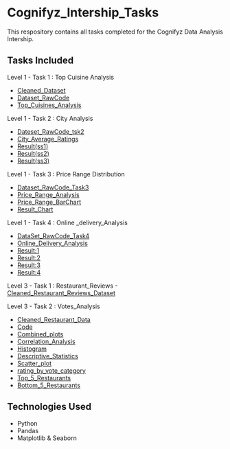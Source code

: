 # Cognifyz_Intership_Tasks
This respository contains all tasks completed for the Cognifyz Data Analysis Intership.
## Tasks Included
Level 1 - Task 1 : Top Cuisine Analysis
- <a href=https://github.com/Inzamulkhan/Cognifyz_Intership_Tasks/blob/main/Cleaned_Dataset.xls>Cleaned_Dataset</a>
- <a href=https://github.com/Inzamulkhan/Cognifyz_Intership_Tasks/blob/main/Top_Cuisines_Analysis%20_RawCode.ipynb>Dataset_RawCode</a>
- <a href=https://github.com/Inzamulkhan/Cognifyz_Intership_Tasks/blob/main/top_cuisines_analysis.csv>Top_Cuisines_Analysis</a>

Level 1 - Task 2 : City Analysis
- <a href=https://github.com/Inzamulkhan/Cognifyz_Intership_Tasks/blob/main/City_Analysis_Level1_Task2_RawCode.ipynb>Dateset_RawCode_tsk2</a>
- <a href=https://github.com/Inzamulkhan/Cognifyz_Intership_Tasks/blob/main/City_Average_Ratings_Lv1_Tsk2.csv>City_Average_Ratings</a>
- <a href=https://github.com/Inzamulkhan/Cognifyz_Intership_Tasks/blob/main/Result_Level1_Task2(ss1).png>Result(ss1)</a>
- <a href=https://github.com/Inzamulkhan/Cognifyz_Intership_Tasks/blob/main/Result_Level1_Task2(ss2).png>Result(ss2)</a>
- <a href=https://github.com/Inzamulkhan/Cognifyz_Intership_Tasks/blob/main/Result_level1_Task2(ss3).png>Result(ss3)</a>

Level 1 - Task 3 : Price Range Distribution
- <a href=https://github.com/Inzamulkhan/Cognifyz_Intership_Tasks/blob/main/Price_Range_Distribution_Lv1Task3_RawCode.ipynb>Dataset_RawCode_Task3</a>
- <a href=https://github.com/Inzamulkhan/Cognifyz_Intership_Tasks/blob/main/Price_Range_BarChart_Lv1_Task3.csv>Price_Range_Analysis</a>
- <a href=https://github.com/Inzamulkhan/Cognifyz_Intership_Tasks/blob/main/Price_Range_BarChart_lv1_Task3.pdf>Price_Range_BarChart</a>
- <a href=https://github.com/Inzamulkhan/Cognifyz_Intership_Tasks/blob/main/Result_lv1_Task3.png>Result_Chart</a>

Level 1 - Task 4 : Online _delivery_Analysis
- <a href=https://github.com/Inzamulkhan/Cognifyz_Intership_Tasks/blob/main/Online_delivery_analysis_Lv1Task4.ipynb>DataSet_RawCode_Task4</a>
- <a href=https://github.com/Inzamulkhan/Cognifyz_Intership_Tasks/blob/main/Online_Delivery_Analysis.csv>Online_Delivery_Analysis</a>
- <a href=https://github.com/Inzamulkhan/Cognifyz_Intership_Tasks/blob/main/Result_lv1_tsk4(1).png>Result:1</a>
- <a href=https://github.com/Inzamulkhan/Cognifyz_Intership_Tasks/blob/main/Result_lv1_task4(2).png>Result:2</a>
- <a href=https://github.com/Inzamulkhan/Cognifyz_Intership_Tasks/blob/main/Result_Lv1_Task4(3).png>Result:3</a>
- <a href=https://github.com/Inzamulkhan/Cognifyz_Intership_Tasks/blob/main/Result_lv1_Task4(4).png>Result:4</a>


Level 3 - Task 1 : Restaurant_Reviews
-<a href=https://github.com/Inzamulkhan/Cognifyz_Intership_Tasks/blob/main/Cleaned_Dataset_lv3_task1.csv>Cleaned_Restaurant_Reviews_Dataset</a>

Level 3 - Task 2 : Votes_Analysis
- <a href=https://github.com/Inzamulkhan/Cognifyz_Intership_Tasks/blob/main/Cleaned_restaurant_data_lv3_Task2.csv>Cleaned_Restaurant_Data</a>
- <a href=https://github.com/Inzamulkhan/Cognifyz_Intership_Tasks/blob/main/Votes_Analsis_lv3_Task2.ipynb>Code</a>
- <a href=https://github.com/Inzamulkhan/Cognifyz_Intership_Tasks/blob/main/Combined_plots_lv3_tsk2.png>Combined_plots</a>
- <a href=https://github.com/Inzamulkhan/Cognifyz_Intership_Tasks/blob/main/Correlation_Analysis_lv3_tsk2.csv>Correlation_Analysis</a>
- <a href=https://github.com/Inzamulkhan/Cognifyz_Intership_Tasks/blob/main/Histogram_lv3_tsk2.png>Histogram</a>
- <a href=https://github.com/Inzamulkhan/Cognifyz_Intership_Tasks/blob/main/descriptive_statistics_lv3_tsk2.csv>Descriptive_Statistics</a>
- <a href=https://github.com/Inzamulkhan/Cognifyz_Intership_Tasks/blob/main/scatter_plot_lv3_tsk2.png>Scatter_plot</a>
- <a href=https://github.com/Inzamulkhan/Cognifyz_Intership_Tasks/blob/main/rating_by_vote_category_lv3_Task2.png>rating_by_vote_category</a>
- <a href=https://github.com/Inzamulkhan/Cognifyz_Intership_Tasks/blob/main/top_5_restaurants_lv3_Task2.csv>Top_5_Restaurants</a>
- <a href=https://github.com/Inzamulkhan/Cognifyz_Intership_Tasks/blob/main/bottom_5_restaurants_lv3_Task2.csv>Bottom_5_Restaurants</a>



## Technologies Used 
- Python
- Pandas
- Matplotlib & Seaborn

